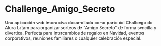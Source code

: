 # Challenge_Amigo_Secreto
Una aplicación web interactiva desarrollada como parte del Challenge de Alura Latam para organizar sorteos de "Amigo Secreto" de forma sencilla y divertida. Perfecta para intercambios de regalos en Navidad, eventos corporativos, reuniones familiares o cualquier celebración especial.